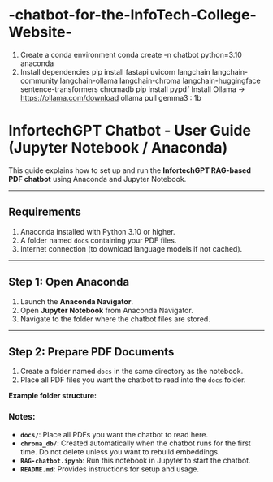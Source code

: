 # -chatbot-for-the-InfoTech-College-Website-
1.	Create a conda environment
conda create -n chatbot python=3.10 anaconda
2.	Install dependencies
pip install fastapi uvicorn langchain langchain-community langchain-ollama langchain-chroma langchain-huggingface sentence-transformers chromadb
pip install pypdf
Install Ollama -> https://ollama.com/download
ollama pull gemma3 : 1b
# InfortechGPT Chatbot - User Guide (Jupyter Notebook / Anaconda)

This guide explains how to set up and run the **InfortechGPT RAG-based PDF chatbot**
using Anaconda and Jupyter Notebook.

---

## Requirements

1. Anaconda installed with Python 3.10 or higher.
2. A folder named `docs` containing your PDF files.
3. Internet connection (to download language models if not cached).

---

## Step 1: Open Anaconda

1. Launch the **Anaconda Navigator**.
2. Open **Jupyter Notebook** from Anaconda Navigator.
3. Navigate to the folder where the chatbot files are stored.

---

## Step 2: Prepare PDF Documents

1. Create a folder named `docs` in the same directory as the notebook.
2. Place all PDF files you want the chatbot to read into the `docs` folder.

**Example folder structure:**


### Notes:
- **`docs/`**: Place all PDFs you want the chatbot to read here.  
- **`chroma_db/`**: Created automatically when the chatbot runs for the first time. Do not delete unless you want to rebuild embeddings.  
- **`RAG-chatbot.ipynb`**: Run this notebook in Jupyter to start the chatbot.  
- **`README.md`**: Provides instructions for setup and usage.

